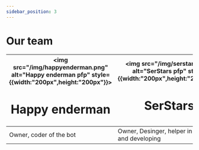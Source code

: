 ```yaml
---
sidebar_position: 3
---
```


# Our team

| <img src="/img/happyenderman.png" alt="Happy enderman pfp" style={{width:"200px",height:"200px"}}></img><h1>Happy enderman</h1> | <img src="/img/serstars.png" alt="SerStars pfp" style={{width:"200px",height:"200px"}}></img><h1>SerStars</h1>
| ----------------------|---------------------------------------------
| Owner, coder of the bot | Owner, Desinger, helper in testing and developing  

